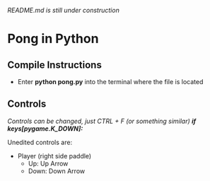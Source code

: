 *README.md is still under construction*
# Pong in Python

## Compile Instructions
* Enter **python pong.py** into the terminal where the file is located

## Controls
*Controls can be changed, just CTRL + F (or something similar) **if keys[pygame.K_DOWN]:***


Unedited controls are:
* Player (right side paddle)
  * Up: Up Arrow
  * Down: Down Arrow
